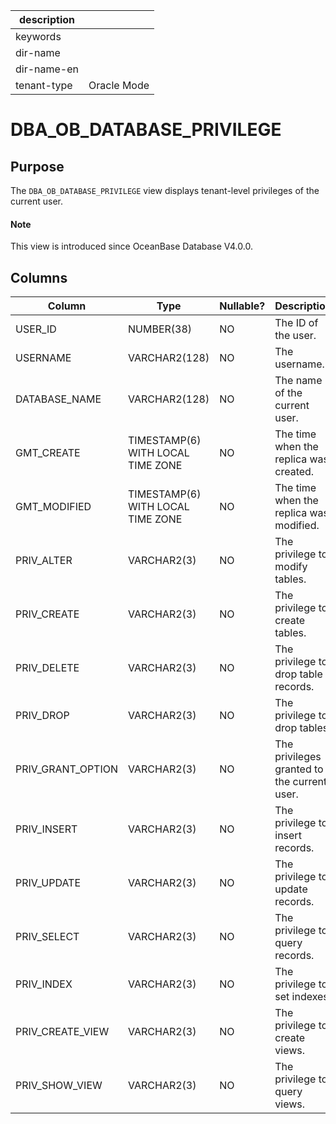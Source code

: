 |description||
|---|---|
|keywords||
|dir-name||
|dir-name-en||
|tenant-type|Oracle Mode|

# DBA_OB_DATABASE_PRIVILEGE

## Purpose

The `DBA_OB_DATABASE_PRIVILEGE` view displays tenant-level privileges of the current user.

<main id="notice" type='explain'>
  <h4>Note</h4>
  <p>This view is introduced since OceanBase Database V4.0.0. </p>
</main>

## Columns

| Column | Type | Nullable? | Description |
|-------------------|-----------------------------------|------|-----|
| USER_ID | NUMBER(38) | NO | The ID of the user. |
| USERNAME | VARCHAR2(128) | NO | The username. |
| DATABASE_NAME | VARCHAR2(128) | NO | The name of the current user. |
| GMT_CREATE | TIMESTAMP(6) WITH LOCAL TIME ZONE | NO | The time when the replica was created. |
| GMT_MODIFIED | TIMESTAMP(6) WITH LOCAL TIME ZONE | NO | The time when the replica was modified. |
| PRIV_ALTER | VARCHAR2(3) | NO | The privilege to modify tables. |
| PRIV_CREATE | VARCHAR2(3) | NO | The privilege to create tables. |
| PRIV_DELETE | VARCHAR2(3) | NO | The privilege to drop table records. |
| PRIV_DROP | VARCHAR2(3) | NO | The privilege to drop tables. |
| PRIV_GRANT_OPTION | VARCHAR2(3) | NO | The privileges granted to the current user. |
| PRIV_INSERT | VARCHAR2(3) | NO | The privilege to insert records. |
| PRIV_UPDATE | VARCHAR2(3) | NO | The privilege to update records. |
| PRIV_SELECT | VARCHAR2(3) | NO | The privilege to query records. |
| PRIV_INDEX | VARCHAR2(3) | NO | The privilege to set indexes. |
| PRIV_CREATE_VIEW | VARCHAR2(3) | NO | The privilege to create views. |
| PRIV_SHOW_VIEW | VARCHAR2(3) | NO | The privilege to query views. |

